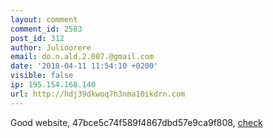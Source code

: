 ```yaml
---
layout: comment
comment_id: 2583
post_id: 312
author: Julioorere
email: do.n.ald.2.007.@gmail.com
date: '2018-04-11 11:54:10 +0200'
visible: false
ip: 195.154.168.140
url: http://hdj39dkwoq7h3nma10ikdrn.com
---
```

Good website, 47bce5c74f589f4867dbd57e9ca9f808, <a href="http://hdj39dkwoq7h3nma10ikdrn.com">check</a>
